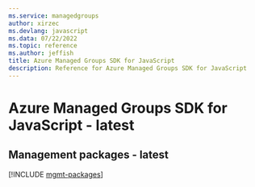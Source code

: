 ```yaml
---
ms.service: managedgroups
author: xirzec
ms.devlang: javascript
ms.data: 07/22/2022
ms.topic: reference
ms.author: jeffish
title: Azure Managed Groups SDK for JavaScript
description: Reference for Azure Managed Groups SDK for JavaScript
---
```

# Azure Managed Groups SDK for JavaScript - latest

## Management packages - latest
[!INCLUDE [mgmt-packages](managed-groups-mgmt-index.md)]